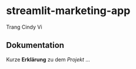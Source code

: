 # streamlit-marketing-app

Trang Cindy Vi

## Dokumentation

Kurze **Erklärung** zu dem *Projekt* ...
